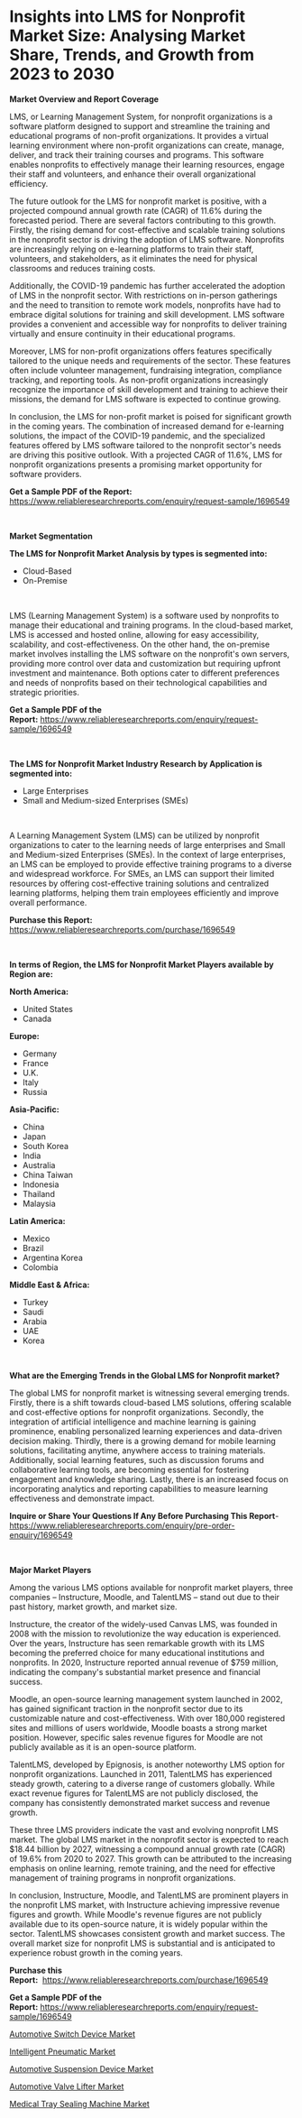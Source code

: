 <p><h1>Insights into LMS for Nonprofit Market Size: Analysing Market Share, Trends, and Growth from 2023 to 2030</h1></p><p><strong>Market Overview and Report Coverage</strong></p>
<p><p>LMS, or Learning Management System, for nonprofit organizations is a software platform designed to support and streamline the training and educational programs of non-profit organizations. It provides a virtual learning environment where non-profit organizations can create, manage, deliver, and track their training courses and programs. This software enables nonprofits to effectively manage their learning resources, engage their staff and volunteers, and enhance their overall organizational efficiency.</p><p>The future outlook for the LMS for nonprofit market is positive, with a projected compound annual growth rate (CAGR) of 11.6% during the forecasted period. There are several factors contributing to this growth. Firstly, the rising demand for cost-effective and scalable training solutions in the nonprofit sector is driving the adoption of LMS software. Nonprofits are increasingly relying on e-learning platforms to train their staff, volunteers, and stakeholders, as it eliminates the need for physical classrooms and reduces training costs.</p><p>Additionally, the COVID-19 pandemic has further accelerated the adoption of LMS in the nonprofit sector. With restrictions on in-person gatherings and the need to transition to remote work models, nonprofits have had to embrace digital solutions for training and skill development. LMS software provides a convenient and accessible way for nonprofits to deliver training virtually and ensure continuity in their educational programs.</p><p>Moreover, LMS for non-profit organizations offers features specifically tailored to the unique needs and requirements of the sector. These features often include volunteer management, fundraising integration, compliance tracking, and reporting tools. As non-profit organizations increasingly recognize the importance of skill development and training to achieve their missions, the demand for LMS software is expected to continue growing.</p><p>In conclusion, the LMS for non-profit market is poised for significant growth in the coming years. The combination of increased demand for e-learning solutions, the impact of the COVID-19 pandemic, and the specialized features offered by LMS software tailored to the nonprofit sector's needs are driving this positive outlook. With a projected CAGR of 11.6%, LMS for nonprofit organizations presents a promising market opportunity for software providers.</p></p>
<p><strong>Get a Sample PDF of the Report:</strong> <a href="https://www.reliableresearchreports.com/enquiry/request-sample/1696549">https://www.reliableresearchreports.com/enquiry/request-sample/1696549</a></p>
<p>&nbsp;</p>
<p><strong>Market Segmentation</strong></p>
<p><strong>The LMS for Nonprofit Market Analysis by types is segmented into:</strong></p>
<p><ul><li>Cloud-Based</li><li>On-Premise</li></ul></p>
<p>&nbsp;</p>
<p><p>LMS (Learning Management System) is a software used by nonprofits to manage their educational and training programs. In the cloud-based market, LMS is accessed and hosted online, allowing for easy accessibility, scalability, and cost-effectiveness. On the other hand, the on-premise market involves installing the LMS software on the nonprofit's own servers, providing more control over data and customization but requiring upfront investment and maintenance. Both options cater to different preferences and needs of nonprofits based on their technological capabilities and strategic priorities.</p></p>
<p><strong>Get a Sample PDF of the Report:</strong>&nbsp;<a href="https://www.reliableresearchreports.com/enquiry/request-sample/1696549">https://www.reliableresearchreports.com/enquiry/request-sample/1696549</a></p>
<p>&nbsp;</p>
<p><strong>The LMS for Nonprofit Market Industry Research by Application is segmented into:</strong></p>
<p><ul><li>Large Enterprises</li><li>Small and Medium-sized Enterprises (SMEs)</li></ul></p>
<p>&nbsp;</p>
<p><p>A Learning Management System (LMS) can be utilized by nonprofit organizations to cater to the learning needs of large enterprises and Small and Medium-sized Enterprises (SMEs). In the context of large enterprises, an LMS can be employed to provide effective training programs to a diverse and widespread workforce. For SMEs, an LMS can support their limited resources by offering cost-effective training solutions and centralized learning platforms, helping them train employees efficiently and improve overall performance.</p></p>
<p><strong>Purchase this Report:</strong>&nbsp; <a href="https://www.reliableresearchreports.com/purchase/1696549">https://www.reliableresearchreports.com/purchase/1696549</a></p>
<p>&nbsp;</p>
<p><strong>In terms of Region, the LMS for Nonprofit Market Players available by Region are:</strong></p>
<p>
    <p> <strong> North America: </strong>
        <ul>
            <li>United States</li>
            <li>Canada</li>
        </ul>
        </p> 
    <p> <strong> Europe: </strong>
        <ul>
            <li>Germany</li>
            <li>France</li>
            <li>U.K.</li>
            <li>Italy</li>
            <li>Russia</li>
        </ul>
        </p> 
    <p> <strong> Asia-Pacific: </strong>
        <ul>
            <li>China</li>
            <li>Japan</li>
            <li>South Korea</li>
            <li>India</li>
            <li>Australia</li>
            <li>China Taiwan</li>
            <li>Indonesia</li>
            <li>Thailand</li>
            <li>Malaysia</li>
        </ul>
        </p> 
    <p> <strong> Latin America: </strong>
        <ul>
            <li>Mexico</li>
            <li>Brazil</li>
            <li>Argentina Korea</li>
            <li>Colombia</li>
        </ul>
        </p> 
    <p> <strong> Middle East & Africa: </strong>
        <ul>
            <li>Turkey</li>
            <li>Saudi</li>
            <li>Arabia</li>
            <li>UAE</li>
            <li>Korea</li>
        </ul>
    </p>
    </p>
<p>&nbsp;</p>
<p><strong>What are the Emerging Trends in the Global LMS for Nonprofit market?</strong></p>
<p><p>The global LMS for nonprofit market is witnessing several emerging trends. Firstly, there is a shift towards cloud-based LMS solutions, offering scalable and cost-effective options for nonprofit organizations. Secondly, the integration of artificial intelligence and machine learning is gaining prominence, enabling personalized learning experiences and data-driven decision making. Thirdly, there is a growing demand for mobile learning solutions, facilitating anytime, anywhere access to training materials. Additionally, social learning features, such as discussion forums and collaborative learning tools, are becoming essential for fostering engagement and knowledge sharing. Lastly, there is an increased focus on incorporating analytics and reporting capabilities to measure learning effectiveness and demonstrate impact.</p></p>
<p><strong>Inquire or Share Your Questions If Any Before Purchasing This Report</strong>- <a href="https://www.reliableresearchreports.com/enquiry/pre-order-enquiry/1696549">https://www.reliableresearchreports.com/enquiry/pre-order-enquiry/1696549</a></p>
<p>&nbsp;</p>
<p><strong>Major Market Players</strong></p>
<p><p>Among the various LMS options available for nonprofit market players, three companies – Instructure, Moodle, and TalentLMS – stand out due to their past history, market growth, and market size.</p><p>Instructure, the creator of the widely-used Canvas LMS, was founded in 2008 with the mission to revolutionize the way education is experienced. Over the years, Instructure has seen remarkable growth with its LMS becoming the preferred choice for many educational institutions and nonprofits. In 2020, Instructure reported annual revenue of $759 million, indicating the company's substantial market presence and financial success.</p><p>Moodle, an open-source learning management system launched in 2002, has gained significant traction in the nonprofit sector due to its customizable nature and cost-effectiveness. With over 180,000 registered sites and millions of users worldwide, Moodle boasts a strong market position. However, specific sales revenue figures for Moodle are not publicly available as it is an open-source platform.</p><p>TalentLMS, developed by Epignosis, is another noteworthy LMS option for nonprofit organizations. Launched in 2011, TalentLMS has experienced steady growth, catering to a diverse range of customers globally. While exact revenue figures for TalentLMS are not publicly disclosed, the company has consistently demonstrated market success and revenue growth.</p><p>These three LMS providers indicate the vast and evolving nonprofit LMS market. The global LMS market in the nonprofit sector is expected to reach $18.44 billion by 2027, witnessing a compound annual growth rate (CAGR) of 19.6% from 2020 to 2027. This growth can be attributed to the increasing emphasis on online learning, remote training, and the need for effective management of training programs in nonprofit organizations.</p><p>In conclusion, Instructure, Moodle, and TalentLMS are prominent players in the nonprofit LMS market, with Instructure achieving impressive revenue figures and growth. While Moodle's revenue figures are not publicly available due to its open-source nature, it is widely popular within the sector. TalentLMS showcases consistent growth and market success. The overall market size for nonprofit LMS is substantial and is anticipated to experience robust growth in the coming years.</p></p>
<p><strong>Purchase this Report:</strong>&nbsp;&nbsp;<a href="https://www.reliableresearchreports.com/purchase/1696549">https://www.reliableresearchreports.com/purchase/1696549</a></p>
<p></p>
<p><strong>Get a Sample PDF of the Report:</strong>&nbsp;<a href="https://www.reliableresearchreports.com/enquiry/request-sample/1696549">https://www.reliableresearchreports.com/enquiry/request-sample/1696549</a></p>
<p><p><a href="https://www.linkedin.com/pulse/automotive-switch-device-market-share-amp-new-trends-analysis-yzgpe/">Automotive Switch Device Market</a></p><p><a href="https://medium.com/@scottford2001/intelligent-pneumatic-market-size-cagr-trends-2024-2030-15aa01b7a846">Intelligent Pneumatic Market</a></p><p><a href="https://www.linkedin.com/pulse/automotive-suspension-device-market-research-report-unlocks-mz54e/">Automotive Suspension Device Market</a></p><p><a href="https://www.linkedin.com/pulse/automotive-valve-lifter-market-share-amp-new-trends-kdw8e/">Automotive Valve Lifter Market</a></p><p><a href="https://medium.com/@jamesromero59/medical-tray-sealing-machine-market-furnishes-information-on-market-share-market-trends-and-b96299a91080">Medical Tray Sealing Machine Market</a></p></p>